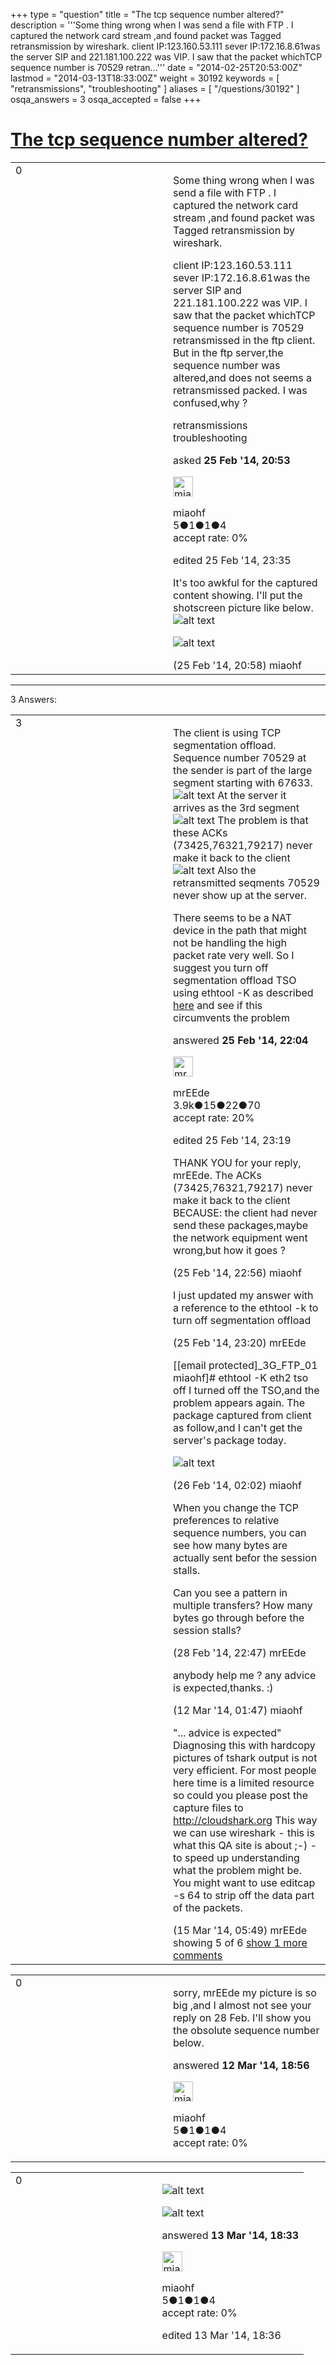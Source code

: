 +++
type = "question"
title = "The tcp sequence number altered?"
description = '''Some thing wrong when I was send a file with FTP . I captured the network card stream ,and found packet was Tagged retransmission by wireshark. client IP:123.160.53.111  sever IP:172.16.8.61was the server SIP and 221.181.100.222 was VIP. I saw that the packet whichTCP sequence number is 70529 retran...'''
date = "2014-02-25T20:53:00Z"
lastmod = "2014-03-13T18:33:00Z"
weight = 30192
keywords = [ "retransmissions", "troubleshooting" ]
aliases = [ "/questions/30192" ]
osqa_answers = 3
osqa_accepted = false
+++

<div class="headNormal">

# [The tcp sequence number altered?](/questions/30192/the-tcp-sequence-number-altered)

</div>

<div id="main-body">

<div id="askform">

<table id="question-table" style="width:100%;"><colgroup><col style="width: 50%" /><col style="width: 50%" /></colgroup><tbody><tr class="odd"><td style="width: 30px; vertical-align: top"><div class="vote-buttons"><div id="post-30192-score" class="post-score" title="current number of votes">0</div><div id="favorite-count" class="favorite-count"></div></div></td><td><div id="item-right"><div class="question-body"><p>Some thing wrong when I was send a file with FTP . I captured the network card stream ,and found packet was Tagged retransmission by wireshark.</p><p>client IP:123.160.53.111 sever IP:172.16.8.61was the server SIP and 221.181.100.222 was VIP. I saw that the packet whichTCP sequence number is 70529 retransmissed in the ftp client. But in the ftp server,the sequence number was altered,and does not seems a retransmissed packed. I was confused,why ?</p></div><div id="question-tags" class="tags-container tags">retransmissions troubleshooting</div><div id="question-controls" class="post-controls"></div><div class="post-update-info-container"><div class="post-update-info post-update-info-user"><p>asked <strong>25 Feb '14, 20:53</strong></p><img src="https://secure.gravatar.com/avatar/96dac889270f47c00e9ed9d22615ce2c?s=32&amp;d=identicon&amp;r=g" class="gravatar" width="32" height="32" alt="miaohf&#39;s gravatar image" /><p>miaohf<br />
<span class="score" title="5 reputation points">5</span><span title="1 badges"><span class="badge1">●</span><span class="badgecount">1</span></span><span title="1 badges"><span class="silver">●</span><span class="badgecount">1</span></span><span title="4 badges"><span class="bronze">●</span><span class="badgecount">4</span></span><br />
<span class="accept_rate" title="Rate of the user&#39;s accepted answers">accept rate:</span> <span title="miaohf has no accepted answers">0%</span></p></div><div class="post-update-info post-update-info-edited"><p>edited 25 Feb '14, 23:35</p></div></div><div id="comments-container-30192" class="comments-container"><span id="30193"></span><div id="comment-30193" class="comment"><div id="post-30193-score" class="comment-score"></div><div class="comment-text"><p>It's too awkful for the captured content showing. I'll put the shotscreen picture like below. <img src="https://osqa-ask.wireshark.org/upfiles/2014-02-26-125321_1440x900_scrot.png" alt="alt text" /></p><p><img src="https://osqa-ask.wireshark.org/upfiles/2014-02-26-125303_1440x900_scrot_1.png" alt="alt text" /></p></div><div id="comment-30193-info" class="comment-info"><span class="comment-age">(25 Feb '14, 20:58)</span> miaohf</div></div></div><div id="comment-tools-30192" class="comment-tools"></div><div class="clear"></div><div id="comment-30192-form-container" class="comment-form-container"></div><div class="clear"></div></div></td></tr></tbody></table>

------------------------------------------------------------------------

<div class="tabBar">

<span id="sort-top"></span>

<div class="headQuestions">

3 Answers:

</div>

</div>

<span id="30194"></span>

<div id="answer-container-30194" class="answer">

<table style="width:100%;"><colgroup><col style="width: 50%" /><col style="width: 50%" /></colgroup><tbody><tr class="odd"><td style="width: 30px; vertical-align: top"><div class="vote-buttons"><div id="post-30194-score" class="post-score" title="current number of votes">3</div></div></td><td><div class="item-right"><div class="answer-body"><p>The client is using TCP segmentation offload. Sequence number 70529 at the sender is part of the large segment starting with 67633. <img src="https://osqa-ask.wireshark.org/upfiles/Selection_038.png" alt="alt text" /> At the server it arrives as the 3rd segment <img src="https://osqa-ask.wireshark.org/upfiles/Selection_039.png" alt="alt text" /> The problem is that these ACKs (73425,76321,79217) never make it back to the client <img src="https://osqa-ask.wireshark.org/upfiles/Selection_040.png" alt="alt text" /> Also the retransmitted seqments 70529 never show up at the server.</p><p>There seems to be a NAT device in the path that might not be handling the high packet rate very well. So I suggest you turn off segmentation offload TSO using ethtool -K as described <a href="http://blog.securityonion.net/2011/10/when-is-full-packet-capture-not-full.html">here</a> and see if this circumvents the problem</p></div><div class="answer-controls post-controls"></div><div class="post-update-info-container"><div class="post-update-info post-update-info-user"><p>answered <strong>25 Feb '14, 22:04</strong></p><img src="https://secure.gravatar.com/avatar/5500bd1decb766660522dfb347eedc49?s=32&amp;d=identicon&amp;r=g" class="gravatar" width="32" height="32" alt="mrEEde&#39;s gravatar image" /><p>mrEEde<br />
<span class="score" title="3892 reputation points"><span>3.9k</span></span><span title="15 badges"><span class="badge1">●</span><span class="badgecount">15</span></span><span title="22 badges"><span class="silver">●</span><span class="badgecount">22</span></span><span title="70 badges"><span class="bronze">●</span><span class="badgecount">70</span></span><br />
<span class="accept_rate" title="Rate of the user&#39;s accepted answers">accept rate:</span> <span title="mrEEde has 48 accepted answers">20%</span></p></img></div><div class="post-update-info post-update-info-edited"><p>edited 25 Feb '14, 23:19</p></div></div><div id="comments-container-30194" class="comments-container"><span id="30195"></span><div id="comment-30195" class="comment"><div id="post-30195-score" class="comment-score"></div><div class="comment-text"><p>THANK YOU for your reply, mrEEde. The ACKs (73425,76321,79217) never make it back to the client BECAUSE: the client had never send these packages,maybe the network equipment went wrong,but how it goes ?</p></div><div id="comment-30195-info" class="comment-info"><span class="comment-age">(25 Feb '14, 22:56)</span> miaohf</div></div><span id="30196"></span><div id="comment-30196" class="comment"><div id="post-30196-score" class="comment-score"></div><div class="comment-text"><p>I just updated my answer with a reference to the ethtool -k to turn off segmentation offload</p></div><div id="comment-30196-info" class="comment-info"><span class="comment-age">(25 Feb '14, 23:20)</span> mrEEde</div></div><span id="30203"></span><div id="comment-30203" class="comment"><div id="post-30203-score" class="comment-score"></div><div class="comment-text"><p>[[email protected]_3G_FTP_01 miaohf]# ethtool -K eth2 tso off I turned off the TSO,and the problem appears again. The package captured from client as follow,and I can't get the server's package today.</p><p><img src="https://osqa-ask.wireshark.org/upfiles/2014-02-26-175552_1440x900_scrot.png" alt="alt text" /></p></div><div id="comment-30203-info" class="comment-info"><span class="comment-age">(26 Feb '14, 02:02)</span> miaohf</div></div><span id="30302"></span><div id="comment-30302" class="comment"><div id="post-30302-score" class="comment-score"></div><div class="comment-text"><p>When you change the TCP preferences to relative sequence numbers, you can see how many bytes are actually sent befor the session stalls.</p><p>Can you see a pattern in multiple transfers? How many bytes go through before the session stalls?</p></div><div id="comment-30302-info" class="comment-info"><span class="comment-age">(28 Feb '14, 22:47)</span> mrEEde</div></div><span id="30709"></span><div id="comment-30709" class="comment"><div id="post-30709-score" class="comment-score"></div><div class="comment-text"><p>anybody help me ? any advice is expected,thanks. :)</p></div><div id="comment-30709-info" class="comment-info"><span class="comment-age">(12 Mar '14, 01:47)</span> miaohf</div></div><span id="30811"></span><div id="comment-30811" class="comment not_top_scorer"><div id="post-30811-score" class="comment-score"></div><div class="comment-text"><p>"... advice is expected" Diagnosing this with hardcopy pictures of tshark output is not very efficient. For most people here time is a limited resource so could you please post the capture files to <a href="http://cloudshark.org">http://cloudshark.org</a> This way we can use wireshark - this is what this QA site is about ;-) - to speed up understanding what the problem might be. You might want to use editcap -s 64 to strip off the data part of the packets.</p></div><div id="comment-30811-info" class="comment-info"><span class="comment-age">(15 Mar '14, 05:49)</span> mrEEde</div></div></div><div id="comment-tools-30194" class="comment-tools"><span class="comments-showing"> showing 5 of 6 </span> <a href="#" class="show-all-comments-link">show 1 more comments</a></div><div class="clear"></div><div id="comment-30194-form-container" class="comment-form-container"></div><div class="clear"></div></div></td></tr></tbody></table>

</div>

<span id="30749"></span>

<div id="answer-container-30749" class="answer answered-by-owner">

<table style="width:100%;"><colgroup><col style="width: 50%" /><col style="width: 50%" /></colgroup><tbody><tr class="odd"><td style="width: 30px; vertical-align: top"><div class="vote-buttons"><div id="post-30749-score" class="post-score" title="current number of votes">0</div></div></td><td><div class="item-right"><div class="answer-body"><p>sorry, mrEEde my picture is so big ,and I almost not see your reply on 28 Feb. I'll show you the obsolute sequence number below.</p></div><div class="answer-controls post-controls"></div><div class="post-update-info-container"><div class="post-update-info post-update-info-user"><p>answered <strong>12 Mar '14, 18:56</strong></p><img src="https://secure.gravatar.com/avatar/96dac889270f47c00e9ed9d22615ce2c?s=32&amp;d=identicon&amp;r=g" class="gravatar" width="32" height="32" alt="miaohf&#39;s gravatar image" /><p>miaohf<br />
<span class="score" title="5 reputation points">5</span><span title="1 badges"><span class="badge1">●</span><span class="badgecount">1</span></span><span title="1 badges"><span class="silver">●</span><span class="badgecount">1</span></span><span title="4 badges"><span class="bronze">●</span><span class="badgecount">4</span></span><br />
<span class="accept_rate" title="Rate of the user&#39;s accepted answers">accept rate:</span> <span title="miaohf has no accepted answers">0%</span></p></img></div></div><div id="comments-container-30749" class="comments-container"></div><div id="comment-tools-30749" class="comment-tools"></div><div class="clear"></div><div id="comment-30749-form-container" class="comment-form-container"></div><div class="clear"></div></div></td></tr></tbody></table>

</div>

<span id="30782"></span>

<div id="answer-container-30782" class="answer answered-by-owner">

<table style="width:100%;"><colgroup><col style="width: 50%" /><col style="width: 50%" /></colgroup><tbody><tr class="odd"><td style="width: 30px; vertical-align: top"><div class="vote-buttons"><div id="post-30782-score" class="post-score" title="current number of votes">0</div></div></td><td><div class="item-right"><div class="answer-body"><p><img src="https://osqa-ask.wireshark.org/upfiles/2014-03-14-093339_1425x832_scrot.png" alt="alt text" /></p><p><img src="https://osqa-ask.wireshark.org/upfiles/2014-03-14-093442_1404x826_scrot.png" alt="alt text" /></p></div><div class="answer-controls post-controls"></div><div class="post-update-info-container"><div class="post-update-info post-update-info-user"><p>answered <strong>13 Mar '14, 18:33</strong></p><img src="https://secure.gravatar.com/avatar/96dac889270f47c00e9ed9d22615ce2c?s=32&amp;d=identicon&amp;r=g" class="gravatar" width="32" height="32" alt="miaohf&#39;s gravatar image" /><p>miaohf<br />
<span class="score" title="5 reputation points">5</span><span title="1 badges"><span class="badge1">●</span><span class="badgecount">1</span></span><span title="1 badges"><span class="silver">●</span><span class="badgecount">1</span></span><span title="4 badges"><span class="bronze">●</span><span class="badgecount">4</span></span><br />
<span class="accept_rate" title="Rate of the user&#39;s accepted answers">accept rate:</span> <span title="miaohf has no accepted answers">0%</span></p></img></div><div class="post-update-info post-update-info-edited"><p>edited 13 Mar '14, 18:36</p></div></div><div id="comments-container-30782" class="comments-container"></div><div id="comment-tools-30782" class="comment-tools"></div><div class="clear"></div><div id="comment-30782-form-container" class="comment-form-container"></div><div class="clear"></div></div></td></tr></tbody></table>

</div>

<div class="paginator-container-left">

</div>

</div>

</div>

